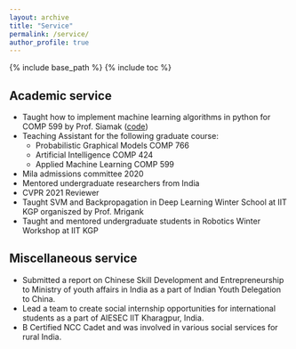 ```yaml
---
layout: archive
title: "Service"
permalink: /service/
author_profile: true
---
```


{% include base_path %}
{% include toc %}

## Academic service
  * Taught how to implement machine learning algorithms in python for COMP 599 by Prof. Siamak ([code](https://github.com/mravanba/comp551-notebooks))
  * Teaching Assistant for the following graduate course:
      * Probabilistic Graphical Models COMP 766
      * Artificial Intelligence COMP 424
      * Applied Machine Learning COMP 599
  * Mila admissions committee 2020
  * Mentored undergraduate researchers from India
  * CVPR 2021 Reviewer
  * Taught SVM and Backpropagation in Deep Learning Winter School at IIT KGP organiszed by Prof. Mrigank
  * Taught and mentored undergraduate students in Robotics Winter Workshop at IIT KGP

##  Miscellaneous service
  * Submitted a report on Chinese Skill Development and Entrepreneurship to Ministry of youth affairs in India as a part of Indian Youth Delegation to China. 
  * Lead a team to create social internship opportunities for international students as a part of AIESEC IIT Kharagpur, India. 
  * B Certified NCC Cadet and was involved in various social services for rural India. 